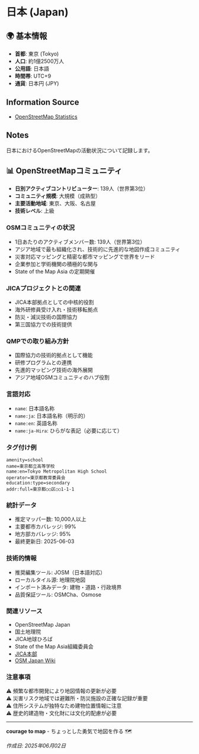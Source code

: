# 日本 (Japan)

## 🌍 基本情報
- **首都**: 東京 (Tokyo)
- **人口**: 約1億2500万人
- **公用語**: 日本語
- **時間帯**: UTC+9
- **通貨**: 日本円 (JPY)

## Information Source
- [OpenStreetMap Statistics](https://osmstats.neis-one.org/?item=countries&country=Japan)

## Notes
日本におけるOpenStreetMapの活動状況について記録します。

## 📊 OpenStreetMapコミュニティ
- **日別アクティブコントリビューター**: 139人（世界第3位）
- **コミュニティ規模**: 大規模（成熟型）
- **主要活動地域**: 東京、大阪、名古屋
- **技術レベル**: 上級

### OSMコミュニティの状況
- 1日あたりのアクティブメンバー数: 139人（世界第3位）
- アジア地域で最も組織化され、技術的に先進的な地図作成コミュニティ
- 災害対応マッピングと精密な都市マッピングで世界をリード
- 企業参加と学術機関の積極的な関与
- State of the Map Asia の定期開催

### JICAプロジェクトとの関連
- JICA本部拠点としての中核的役割
- 海外研修員受け入れ・技術移転拠点
- 防災・減災技術の国際協力
- 第三国協力での技術提供

### QMPでの取り組み方針
- 国際協力の技術的拠点として機能
- 研修プログラムとの連携
- 先進的マッピング技術の海外展開
- アジア地域OSMコミュニティのハブ役割

### 言語対応
- `name`: 日本語名称
- `name:ja`: 日本語名称（明示的）
- `name:en`: 英語名称
- `name:ja-Hira`: ひらがな表記（必要に応じて）

### タグ付け例
```
amenity=school
name=東京都立高等学校
name:en=Tokyo Metropolitan High School
operator=東京都教育委員会
education:type=secondary
addr:full=東京都○○区○○1-1-1
```

### 統計データ
- 推定マッパー数: 10,000人以上
- 主要都市カバレッジ: 99%
- 地方部カバレッジ: 95%
- 最終更新日: 2025-06-03

### 技術的情報
- 推奨編集ツール: JOSM（日本語対応）
- ローカルタイル源: 地理院地図
- インポート済みデータ: 建物・道路・行政境界
- 品質保証ツール: OSMCha、Osmose

### 関連リソース
- OpenStreetMap Japan
- 国土地理院
- JICA地球ひろば
- State of the Map Asia組織委員会
- [JICA本部](https://www.jica.go.jp/)
- [OSM Japan Wiki](https://wiki.openstreetmap.org/wiki/Japan)

### 注意事項
⚠️ 頻繁な都市開発により地図情報の更新が必要  
⚠️ 災害リスク地域では避難所・防災施設の正確な記録が重要  
⚠️ 住所システムが独特なため建物位置情報に注意  
⚠️ 歴史的建造物・文化財には文化的配慮が必要  

---

**courage to map** - ちょっとした勇気で地図を作る 🗺️

*作成日: 2025年06月02日*
